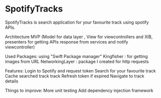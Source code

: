 # SpotifyTracks

SpotifyTracks is search application for your favourite track using spotify APIs.

Architecture
MVP (Model for data layer , View for viewcontrollers and XIB, presenters for getting APIs response from services and notify viewcontroller)

Used Packages: using "Swift Package manager"
Kingfisher : for getting images from URL
NetworkingLayer : package I created for http requests

Features:
Login to Spotify and request token
Search for your favourite track 
Cache searched track track 
Refresh token if expired
Navigate to track details

Things to improve:
More unit testing
Add dependency injection framework
